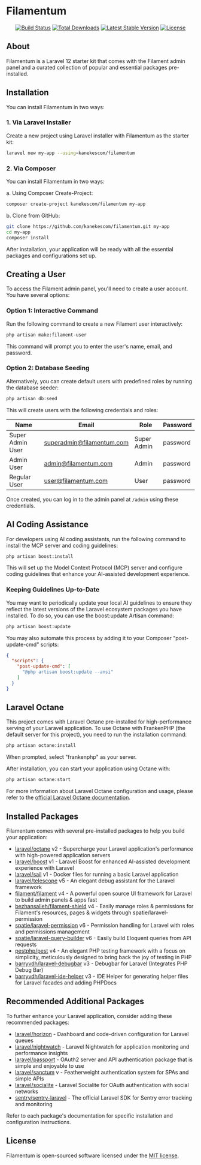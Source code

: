 # Filamentum

<p align="center">
<a href="https://github.com/kanekescom/filamentum/actions"><img src="https://github.com/kanekescom/filamentum/actions/workflows/tests.yml/badge.svg" alt="Build Status"></a>
<a href="https://packagist.org/packages/kanekescom/filamentum"><img src="https://img.shields.io/packagist/dt/kanekescom/filamentum" alt="Total Downloads"></a>
<a href="https://packagist.org/packages/kanekescom/filamentum"><img src="https://img.shields.io/packagist/v/kanekescom/filamentum" alt="Latest Stable Version"></a>
<a href="https://packagist.org/packages/kanekescom/filamentum"><img src="https://img.shields.io/github/license/kanekescom/filamentum" alt="License"></a>
</p>

## About

Filamentum is a Laravel 12 starter kit that comes with the Filament admin panel and a curated collection of popular and essential packages pre-installed.


## Installation

You can install Filamentum in two ways:

### 1. Via Laravel Installer

Create a new project using Laravel installer with Filamentum as the starter kit:

```bash
laravel new my-app --using=kanekescom/filamentum
```

### 2. Via Composer

You can install Filamentum in two ways:

a. Using Composer Create-Project:
```bash
composer create-project kanekescom/filamentum my-app
```

b. Clone from GitHub:
```bash
git clone https://github.com/kanekescom/filamentum.git my-app
cd my-app
composer install
```

After installation, your application will be ready with all the essential packages and configurations set up.

## Creating a User

To access the Filament admin panel, you'll need to create a user account. You have several options:

### Option 1: Interactive Command

Run the following command to create a new Filament user interactively:

```bash
php artisan make:filament-user
```

This command will prompt you to enter the user's name, email, and password.

### Option 2: Database Seeding

Alternatively, you can create default users with predefined roles by running the database seeder:

```bash
php artisan db:seed
```

This will create users with the following credentials and roles:

| Name              | Email                     | Role        | Password  |
|-------------------|---------------------------|-------------|-----------|
| Super Admin User  | superadmin@filamentum.com | Super Admin | password  |
| Admin User        | admin@filamentum.com      | Admin       | password  |
| Regular User      | user@filamentum.com       | User        | password  |

Once created, you can log in to the admin panel at `/admin` using these credentials.

## AI Coding Assistance

For developers using AI coding assistants, run the following command to install the MCP server and coding guidelines:

```bash
php artisan boost:install
```

This will set up the Model Context Protocol (MCP) server and configure coding guidelines that enhance your AI-assisted development experience.

### Keeping Guidelines Up-to-Date

You may want to periodically update your local AI guidelines to ensure they reflect the latest versions of the Laravel ecosystem packages you have installed. To do so, you can use the boost:update Artisan command:

```bash
php artisan boost:update
```

You may also automate this process by adding it to your Composer "post-update-cmd" scripts:

```json
{
  "scripts": {
    "post-update-cmd": [
      "@php artisan boost:update --ansi"
    ]
  }
}
```

## Laravel Octane

This project comes with Laravel Octane pre-installed for high-performance serving of your Laravel application. To use Octane with FrankenPHP (the default server for this project), you need to run the installation command:

```bash
php artisan octane:install
```

When prompted, select "frankenphp" as your server.

After installation, you can start your application using Octane with:

```bash
php artisan octane:start
```

For more information about Laravel Octane configuration and usage, please refer to the [official Laravel Octane documentation](https://laravel.com/docs/12.x/octane).

## Installed Packages

Filamentum comes with several pre-installed packages to help you build your application:

- [laravel/octane](https://github.com/laravel/octane) v2 - Supercharge your Laravel application's performance with high-powered application servers
- [laravel/boost](https://github.com/laravel/boost) v1 - Laravel Boost for enhanced AI-assisted development experience with Laravel
- [laravel/sail](https://github.com/laravel/sail) v1 - Docker files for running a basic Laravel application
- [laravel/telescope](https://github.com/laravel/telescope) v5 - An elegant debug assistant for the Laravel framework
- [filament/filament](https://github.com/filamentphp/filament) v4 - A powerful open source UI framework for Laravel to build admin panels & apps fast
- [bezhansalleh/filament-shield](https://github.com/bezhanSalleh/filament-shield) v4 - Easily manage roles & permissions for Filament's resources, pages & widgets through spatie/laravel-permission
- [spatie/laravel-permission](https://github.com/spatie/laravel-permission) v6 - Permission handling for Laravel with roles and permissions management
- [spatie/laravel-query-builder](https://github.com/spatie/laravel-query-builder) v6 - Easily build Eloquent queries from API requests
- [pestphp/pest](https://github.com/pestphp/pest) v4 - An elegant PHP testing framework with a focus on simplicity, meticulously designed to bring back the joy of testing in PHP
- [barryvdh/laravel-debugbar](https://github.com/barryvdh/laravel-debugbar) v3 - Debugbar for Laravel (Integrates PHP Debug Bar)
- [barryvdh/laravel-ide-helper](https://github.com/barryvdh/laravel-ide-helper) v3 - IDE Helper for generating helper files for Laravel facades and adding PHPDocs

## Recommended Additional Packages

To further enhance your Laravel application, consider adding these recommended packages:

- [laravel/horizon](https://github.com/laravel/horizon) - Dashboard and code-driven configuration for Laravel queues
- [laravel/nightwatch](https://github.com/laravel/nightwatch) - Laravel Nightwatch for application monitoring and performance insights
- [laravel/passport](https://github.com/laravel/passport) - OAuth2 server and API authentication package that is simple and enjoyable to use
- [laravel/sanctum](https://github.com/laravel/sanctum) v - Featherweight authentication system for SPAs and simple APIs
- [laravel/socialite](https://github.com/laravel/socialite) - Laravel Socialite for OAuth authentication with social networks
- [sentry/sentry-laravel](https://github.com/getsentry/sentry-laravel) - The official Laravel SDK for Sentry error tracking and monitoring

Refer to each package's documentation for specific installation and configuration instructions.

## License

Filamentum is open-sourced software licensed under the [MIT license](https://opensource.org/licenses/MIT).
